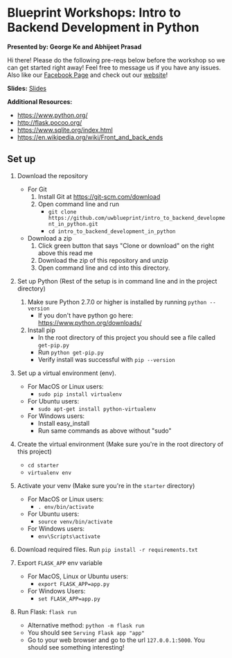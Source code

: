 # Blueprint Workshops: Intro to Backend Development in Python
**Presented by: George Ke and Abhijeet Prasad**

Hi there! Please do the following pre-reqs below before the workshop so we can get started right away! Feel free to message us if you have any issues. Also like our [Facebook Page](https://www.facebook.com/uwblueprint/) and check out our [website](https://www.uwblueprint.org/)!

**Slides:** [Slides](https://docs.google.com/presentation/d/1v-2YcJB7gdWSbYjeqB6z0F6B3GSZxJmkCJeksxXgt3U/edit)

**Additional Resources:** 
- https://www.python.org/
- http://flask.pocoo.org/
- https://www.sqlite.org/index.html
- https://en.wikipedia.org/wiki/Front_and_back_ends

## Set up

1. Download the repository
	- For Git
		1. Install Git at https://git-scm.com/download
		2. Open command line and run 
			- `git clone https://github.com/uwblueprint/intro_to_backend_development_in_python.git`
			- `cd intro_to_backend_development_in_python`
	- Download a zip 
		1. Click green button that says "Clone or download" on the right above this read me
		2. Download the zip of this repository and unzip
		3. Open command line and cd into this directory.
		
2. Set up Python (Rest of the setup is in command line and in the project directory)
	1. Make sure Python 2.7.0 or higher is installed by running `python --version`
		- If you don't have python go here: https://www.python.org/downloads/
	2. Install pip
		- In the root directory of this project you should see a file called `get-pip.py`
		- Run `python get-pip.py`
		- Verify install was successful with `pip --version`

3. Set up a virtual environment (env). 
	- For MacOS or Linux users:
		- `sudo pip install virtualenv`
	- For Ubuntu users:
		- `sudo apt-get install python-virtualenv`
	- For Windows users:
		- Install easy_install
		- Run same commands as above without "sudo"

4. Create the virtual environment (Make sure you're in the root directory of this project)
	- `cd starter`
	- `virtualenv env`

5. Activate your venv (Make sure you're in the `starter` directory)

	- For MacOS or Linux users:
		- `. env/bin/activate`
	- For Ubuntu users:
		- `source venv/bin/activate`
	- For Windows users:
		- `env\Scripts\activate`
		
6. Download required files. Run `pip install -r requirements.txt`

7. Export `FLASK_APP` env variable
	- For MacOS, Linux or Ubuntu users:
		- `export FLASK_APP=app.py`
	- For Windows Users:
		- `set FLASK_APP=app.py`
		
8. Run Flask: `flask run` 
	- Alternative method: `python -m flask run`
	- You should see `Serving Flask app "app"`
	- Go to your web browser and go to the url `127.0.0.1:5000`. You should see something interesting!
